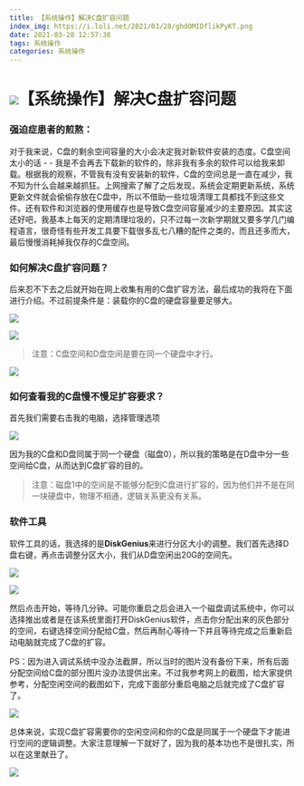 ```yaml
---
title: 【系统操作】解决C盘扩容问题
index_img: https://i.loli.net/2021/03/28/ghdOMIDflikPyKT.png
date: 2021-03-28 12:57:38
tags: 系统操作
categories: 系统操作
---
```


# ![](https://NothingLin.coding.net/p/picture/d/picture/git/raw/master/2020/12/29/20201229203912.png)【系统操作】解决C盘扩容问题



### 强迫症患者的煎熬：

对于我来说，C盘的剩余空间容量的大小会决定我对新软件安装的态度。C盘空间太小的话 - - 我是不会再去下载新的软件的，除非我有多余的软件可以给我来卸载。根据我的观察，不管我有没有安装新的软件，C盘的空间总是一直在减少，我不知为什么会越来越抓狂。上网搜索了解了之后发现，系统会定期更新系统，系统更新文件就会偷偷存放在C盘中，所以不借助一些垃圾清理工具都找不到这些文件。还有软件和浏览器的使用缓存也是导致C盘空间容量减少的主要原因。其实这还好吧，我基本上每天的定期清理垃圾的，只不过每一次新学期就又要多学几门编程语言，很奇怪有些开发工具要下载很多乱七八糟的配件之类的，而且还多而大，最后慢慢消耗掉我仅存的C盘空间。



### 如何解决C盘扩容问题？

后来忍不下去之后就开始在网上收集有用的C盘扩容方法，最后成功的我将在下面进行介绍。不过前提条件是：装载你的C盘的硬盘容量要足够大。

![](https://z3.ax1x.com/2021/03/28/cSdaHe.png)

![](https://z3.ax1x.com/2021/03/28/cSdwAH.png)

> 注意：C盘空间和D盘空间是要在同一个硬盘中才行。

![](https://z3.ax1x.com/2021/03/28/cSd0Nd.png)



### 如何查看我的C盘慢不慢足扩容要求？

首先我们需要右击我的电脑，选择管理选项

![](https://z3.ax1x.com/2021/03/28/cSdB4A.png)

因为我的C盘和D盘同属于同一个硬盘（磁盘0），所以我的策略是在D盘中分一些空间给C盘，从而达到C盘扩容的目的。

> 注意：磁盘1中的空间是不能够分配到C盘进行扩容的，因为他们并不是在同一块硬盘中，物理不相通，逻辑关系更没有关系。



### 软件工具

软件工具的话，我选择的是**DiskGenius**来进行分区大小的调整。我们首先选择D盘右键，再点击调整分区大小，我们从D盘空闲出20G的空间先。

![](https://z3.ax1x.com/2021/03/28/cSdr9I.png)

![](https://z3.ax1x.com/2021/03/28/cSds3t.png)

然后点击开始，等待几分钟。可能你重启之后会进入一个磁盘调试系统中，你可以选择推出或者是在该系统里面打开DiskGenius软件，点击你分配出来的灰色部分的空间，右键选择空间分配给C盘，然后再耐心等待一下并且等待完成之后重新启动电脑就完成了C盘的扩容。

PS：因为进入调试系统中没办法截屏，所以当时的图片没有备份下来，所有后面分配空间给C盘的部分图片没办法提供出来。不过我参考网上的截图，给大家提供参考，分配空闲空间的截图如下，完成下面部分重启电脑之后就完成了C盘扩容了。

![](https://z3.ax1x.com/2021/03/28/cSdygP.png)



总体来说，实现C盘扩容需要你的空闲空间和你的C盘是同属于一个硬盘下才能进行空间的逻辑调整。大家注意理解一下就好了，因为我的基本功也不是很扎实，所以在这里献丑了。





![](https://NothingLin.coding.net/p/picture/d/picture/git/raw/master/2020/12/31/20201231121340.png)
